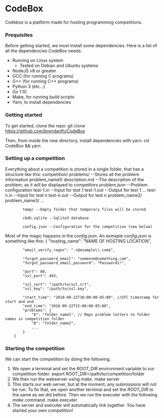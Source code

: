# CodeBox

Codebox is a platform made for hosting programming competitions.

### Prequisites
Before getting started, we must install some dependencies. Here is a list of all the dependencies CodeBox needs:
* Running on Linux system
	* Tested on Debian and Ubuntu systems
* NodeJS v8 or greater
* GCC (for running C programs)
* G++ (for running C++ programs)
* Python 3 (etc...)
* Go 1.10
* Make, for running build scripts
* Yarn, to install dependencies

### Getting started
To get started, clone the repo:
		git clone https://github.com/brendanfh/CodeBox

Then, from inside the new directory, install dependencies with yarn:
		cd CodeBox && yarn

### Setting up a competition
Everything about a competition is stored in a single folder, that has a structure like this:
		competition/
			problems/  --Stores all the problem information
				problem_name1/
					description.md --The description of the problem, as it will be displayed to competitors
					problem.json --Problem configuration
					test-1.in  --Input for test 1
					test-1.out --Output for test 1
					...
					test-n.in  --Input for test n
					test-n.out --Output for test n
				problem_name2/
				problem_name3/
				...

			temp/ --Empty folder that temporary files will be stored

			cbdb.sqlite --Sqlite3 database

			config.json --Configuration for the competition (see below)

Most of the magic happens in the *config.json*. An exmaple *config.json* is something like this:
		{
		    "hosting_name": "NAME OF HOSTING LOCATION",

		    "email_verify_regex": ".+@example\\.com$",

		    "forgot_password_email": "someone@something.com",
		    "forgot_password_email_password": "Password1!",

		    "port": 80,
		    "ssl_port": 443,

		    "ssl_cert": "/path/to/ssl.crt",
		    "ssl_key": "/path/to/ssl.key",

		    "start_time": "2018-09-22T10:00:00-05:00", //UTC timestamp for start and end
		    "end_time": "2018-09-22T15:00:00-05:00",
		    "problems": {
		    	"A": "folder_name1", // Maps problem letters to folder names in competition folder
		    	"B": "folder_name2",
		    	...
		    }
		}

### Starting the competition
We can start the competition by doing the following.
1. We open a terminal and set the *ROOT_DIR* environment variable to our competition folder.
		export ROOT_DIR=/path/to/competition/folder
2. We then run the webserver using *make*.
		make server
3. This starts our web server, but at the moment, any submissions will not be run. To fix that, we open another terminal and set the *ROOT_DIR* to the same as we did before. Then we run the executer with the following *make* command.
		make executer
4. The server and executer will automatically link together. You have started your own competition!